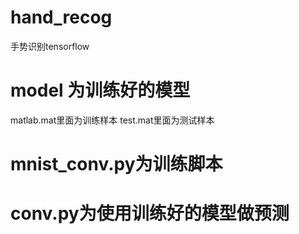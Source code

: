 # hand_recog
手势识别tensorflow


# model 为训练好的模型
matlab.mat里面为训练样本
test.mat里面为测试样本
# mnist_conv.py为训练脚本
# conv.py为使用训练好的模型做预测
